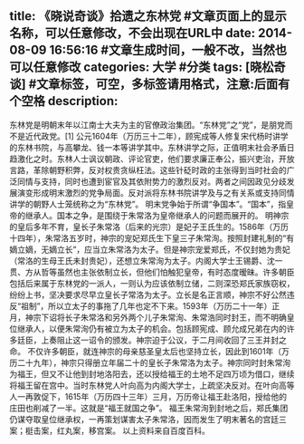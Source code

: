 title: 《晓说奇谈》拾遗之东林党 #文章页面上的显示名称，可以任意修改，不会出现在URL中
date: 2014-08-09 16:56:16 #文章生成时间，一般不改，当然也可以任意修改
categories: 大学 #分类
tags: [晓松奇谈] #文章标签，可空，多标签请用格式，注意:后面有个空格
description: 
---
东林党是明朝末年以江南士大夫为主的官僚政治集团。“东林党”之“党”，是朋党而不是近代政党。[1] 
公元1604年（万历三十二年），顾宪成等人修复宋代杨时讲学的东林书院，与高攀龙、钱一本等讲学其中。东林讲学之际，正值明末社会矛盾日趋激化之时。东林人士讽议朝政、评论官吏，他们要求廉正奉公，振兴吏治，开放言路，革除朝野积弊，反对权贵贪纵枉法。这些针砭时政的主张得到当时社会的广泛同情与支持，同时也遭到宦官及其依附势力的激烈反对。两者之间因政见分歧发展演变形成明末激烈的党争局面。反对派将东林书院讲学及与之有关系或支持同情讲学的朝野人士笼统称之为“东林党”。
明末党争始于所谓“争国本”。“国本”，指皇帝的继承人。国本之争，是围绕于朱常洛为皇帝继承人的问题而展开的。
明神宗的皇后多年不育，皇长子朱常洛（后来的光宗）是妃子王氏生的。1586年（万历十四年），朱常洛五岁时，神宗的宠妃郑氏生下皇三子朱常洵。按照封建礼制的“有嫡立嫡，无嫡立长”，应当立朱常洛为太子。但是神宗宠爱郑氏，不仅封她为贵妃（常洛的生母王氏未封贵妃），还想立朱常洵为太子。内阁大学士王锡爵、沈一贯、方从哲等虽然也主张依制立长，但他们怕触犯皇帝，有时态度暧昧。许多朝臣包括后来属于东林党的一派人，一则认为应该依制立储，二则深恐郑氏家族窃权，纷纷上书，坚决要求尽早立皇长子常洛为太子。立长是名正言顺，神宗不好公然违反“祖制”，所以立太子的事拖了几年也定不下来。1593年（万历二十一年）正月，神宗下诏将长子朱常洛和另外两个儿子朱常洵、朱常浩同时封王，而不明确皇位继承人，以便朱常洵仍有被立为太子的机会。包括顾宪成、顾允成兄弟在内的许多廷臣，上奏阻止这一诏令的颁发。神宗迫于公议，于二月间收回了三王并封之命。
不仅许多朝臣，就连神宗的母亲慈圣皇太后也坚持立长，因此到1601年（万历二十九年），神宗只得册立年届二十的皇长子朱常洛为太子。神宗同时封朱常洵为福王，但又不让他到封地洛阳去，还以授给福王的土地不足四万顷为借口，继续将福王留在宫中。当时东林党人叶向高为内阁大学士，上疏坚决反对。在叶向高等人一再敦促下，1615年（万历四十三年）三月，万历帝让福王赴洛阳，授给他的庄田也削减了一半。这就是“福王就国之争”。
福王朱常洵到封地之后，郑氏集团仍谋夺取皇位继承权，一再策划谋害太子朱常洛，因而发生了明末著名的宫廷三案；梃击案，红丸案，移宫案。
以上资料来自百度百科。